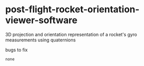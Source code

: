 # post-flight-rocket-orientation-viewer-software
  3D projection and orientation representation of a rocket's gyro measurements using quaternions
  
  bugs to fix 
  
    none


